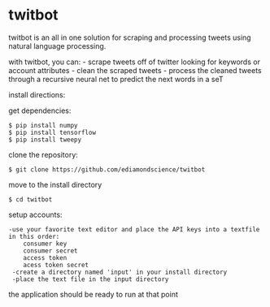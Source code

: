 # twitbot

twitbot is an all in one solution for scraping and processing tweets using natural language processing. 

with twitbot, you can:
    - scrape tweets off of twitter looking for keywords or account attributes
    - clean the scraped tweets
    - process the cleaned tweets through a recursive neural net to predict the next words in a seT

install directions:

get dependencies:

    $ pip install numpy
    $ pip install tensorflow
    $ pip install tweepy

clone the repository:

    $ git clone https://github.com/ediamondscience/twitbot

move to the install directory

    $ cd twitbot

setup accounts:

    -use your favorite text editor and place the API keys into a textfile in this order:
        consumer key
        consumer secret
        access token
        acess token secret
     -create a directory named 'input' in your install directory
     -place the text file in the input directory
 
the application should be ready to run at that point
